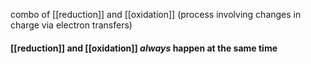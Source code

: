 combo of [[reduction]] and [[oxidation]] (process involving changes in charge via electron transfers)
#### [[reduction]] and [[oxidation]] *always* happen at the same time
